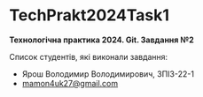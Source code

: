 # TechPrakt2024Task1
**Технологічна практика 2024. Git. Завдання №2**

Список студентів, які виконали завдання:
* Ярош Володимир Володимирович, ЗПІЗ-22-1
* mamon4uk27@gmail.com
